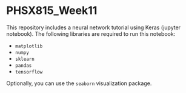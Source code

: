# PHSX815_Week11

This repository includes a neural network tutorial using Keras (jupyter notebook). The following libraries are required to run this notebook:
- `matplotlib`
- `numpy`
- `sklearn`
- `pandas`
- `tensorflow`

Optionally, you can use the `seaborn` visualization package.

